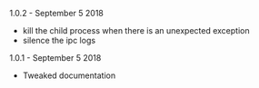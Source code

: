  1.0.2 - September 5 2018
 
 - kill the child process when there is an unexpected exception
 - silence the ipc logs
 
 1.0.1 - September 5 2018

- Tweaked documentation